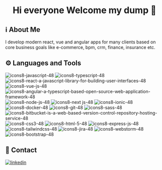 <div align="center">
  <h1>Hi everyone Welcome my dump 👋</h1>
</div>

## ℹ️ About Me
I develop modern react, vue and angular apps for many clients based on core business goals like e-commerce, bpm, crm, finance, insurance etc.

## ⚙️ Languages and Tools
![icons8-javascript-48](https://user-images.githubusercontent.com/45968094/203042816-8f26a9f2-81e2-4cb0-ac08-87af62726dcf.png)
![icons8-typescript-48](https://user-images.githubusercontent.com/45968094/203043027-9cc1cf7e-04d1-4e45-8e09-f0d7761c6737.png)
![icons8-react-a-javascript-library-for-building-user-interfaces-48](https://user-images.githubusercontent.com/45968094/203042583-d3b80289-dc3a-4f58-bc24-5b5166528226.png)
![icons8-vue-js-48](https://user-images.githubusercontent.com/45968094/203042691-bcb05ca0-f7b6-467b-8aaa-76be2e26d25c.png)
![icons8-angular-a-typescript-based-open-source-web-application-framework-48](https://user-images.githubusercontent.com/45968094/203046477-830acc83-a4f8-4da8-895f-8034fc03a864.png)
![icons8-node-js-48](https://user-images.githubusercontent.com/45968094/203046248-588f39c1-5a29-4da4-908b-710e8299ec0d.png)
![icons8-next js-48](https://user-images.githubusercontent.com/45968094/203047524-e0e312fc-21e9-44e4-819f-dbd0c452cc66.png)
![icons8-ionic-48](https://user-images.githubusercontent.com/45968094/203043187-2ff28bf4-42e6-4220-93c7-ad28a3090bcc.png)
![icons8-docker-48](https://user-images.githubusercontent.com/45968094/203043265-7a26035a-2768-4829-91bd-ea99ab25fb37.png)
![icons8-git-48](https://user-images.githubusercontent.com/45968094/203043935-7671e4b3-0559-4e62-b9d9-db056d7d37f6.png)
![icons8-sass-48](https://user-images.githubusercontent.com/45968094/203043940-6f4b8bf6-b16e-44c5-b140-03fa9727c6b1.png)
![icons8-bitbucket-is-a-web-based-version-control-repository-hosting-service-48](https://user-images.githubusercontent.com/45968094/203045015-82b11bbd-245e-43da-836f-22809d64a824.png)
![icons8-css3-48](https://user-images.githubusercontent.com/45968094/203043944-a1238d77-7a36-4f75-9ad9-a465abe3664f.png)
![icons8-html-5-48](https://user-images.githubusercontent.com/45968094/203043948-f3655d24-258f-47b6-9cb8-6d40e5cca145.png)
![icons8-express-js-48](https://user-images.githubusercontent.com/45968094/203043951-0565fd61-d8fb-4944-9cc3-c7c68a2ca839.png)
![icons8-tailwindcss-48](https://user-images.githubusercontent.com/45968094/203045012-0ae77ac9-affc-4993-829c-a85a8018a0d4.png)
![icons8-jira-48](https://user-images.githubusercontent.com/45968094/203045019-70a4b59b-f95e-4f3d-934a-d15834a400b1.png)
![icons8-webstorm-48](https://user-images.githubusercontent.com/45968094/203048177-6eb3b847-563d-44ac-9df2-7df7c2849b2f.png)
![icons8-bootstrap-48](https://user-images.githubusercontent.com/45968094/203051192-9c2dce13-2f44-4044-a936-e7948d75272f.png)

## 📧 Contact
<a href="https://www.linkedin.com/in/tayfun-taylan"> <img src="https://user-images.githubusercontent.com/45968094/203048882-d22f9340-dbaa-4f37-866c-8884846cf135.png" alt="linkedin" /></a>

